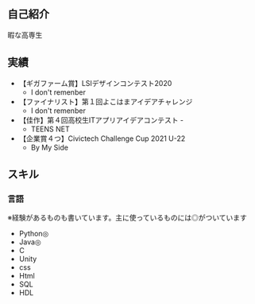 ## 自己紹介
暇な高専生

## 実績
* 【ギガファーム賞】LSIデザインコンテスト2020
    - I don't remenber
* 【ファイナリスト】第１回よこはまアイデアチャレンジ
    - I don't remenber
* 【佳作】第４回高校生ITアプリアイデアコンテスト    - 
    - TEENS NET
* 【企業賞４つ】Civictech Challenge Cup 2021 U-22
    - By My Side

## スキル
### 言語
※経験があるものも書いています。主に使っているものには◎がついています
* Python◎
* Java◎
* C
* Unity
* css
* Html
* SQL
* HDL
